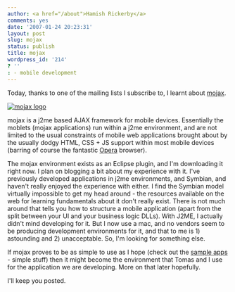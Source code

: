 ```yaml
---
author: <a href="/about">Hamish Rickerby</a>
comments: yes
date: '2007-01-24 20:23:31'
layout: post
slug: mojax
status: publish
title: mojax
wordpress_id: '214'
? ''
: - mobile development
---
```


Today, thanks to one of the mailing lists I subscribe to, I learnt about <a href="http://mojax.mfoundry.com/display/mojax/Main+Page">mojax</a>.

<a href="http://mojax.mfoundry.com/display/mojax/Main+Page"><img src="http://mojax.mfoundry.com/download/attachments/6/LargeLogo.png" alt="mojax logo" /></a>

mojax is a j2me based AJAX framework for mobile devices.  Essentially the moblets (mojax applications) run within a j2me environment, and are not limited to the usual constraints of mobile web applications brought about by the usually dodgy HTML, CSS + JS support within most mobile devices (barring of course the fantastic <a href="http://www.opera.com/products/mobile/">Opera</a> browser).

The mojax environment exists as an Eclipse plugin, and I'm downloading it right now.  I plan on blogging a bit about my experience with it.  I've previously developed applications in j2me environments, and Symbian, and haven't really enjoyed the experience with either.  I find the Symbian model virtually impossible to get my head around - the resources available on the web for learning fundamentals about it don't really exist.  There is not much around that tells you how to structure a mobile application (apart from the split between your UI and your business logic DLLs).  With J2ME, I actually didn't mind developing for it.  But I now use a mac, and no vendors seem to be producing development environments for it, and that to me is 1) astounding and 2) unacceptable.  So, I'm looking for something else.

If mojax proves to be as simple to use as I hope (check out the <a href="http://mojax.mfoundry.com/display/mojax/Moblets">sample apps</a> - simple stuff) then it might become the environment that Tomas and I use for the application we are developing.  More on that later hopefully.

I'll keep you posted.

 